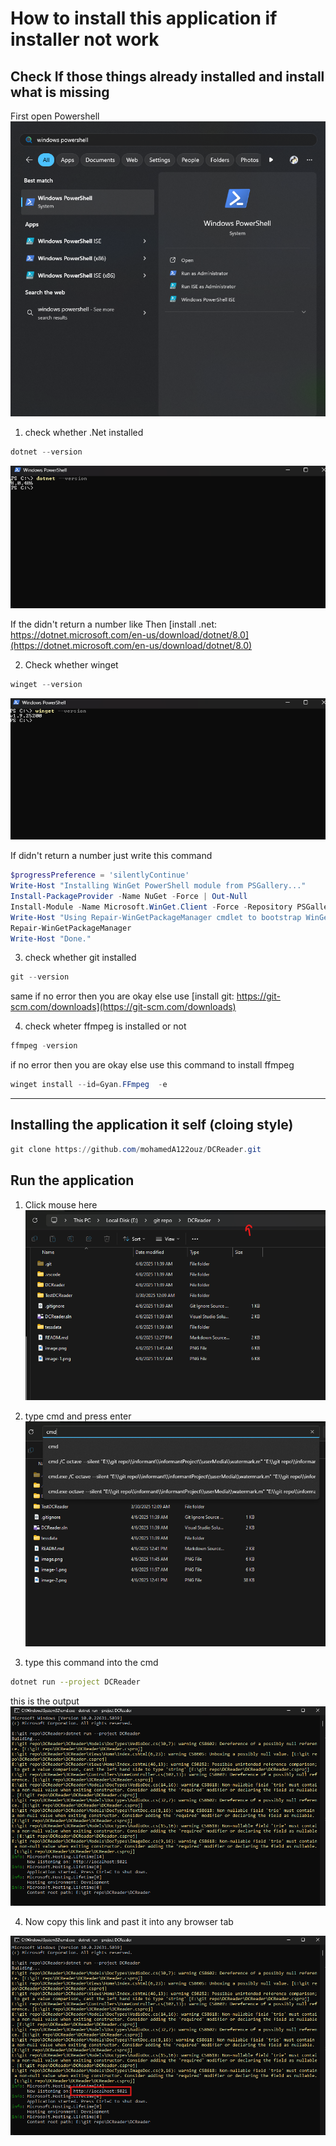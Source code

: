 # How to install this application if installer not work

## Check If those things already installed and install what is missing

First open Powershell
![alt text](image-6.png)

1. check whether .Net installed

```powershell
dotnet --version
```
![alt text](image.png)

If the didn't return a number like Then [install .net: https://dotnet.microsoft.com/en-us/download/dotnet/8.0](https://dotnet.microsoft.com/en-us/download/dotnet/8.0)

2. Check whether winget

```powershell
winget --version
```
![alt text](image-1.png)

If didn't return a number just write this command

```powershell
$progressPreference = 'silentlyContinue'
Write-Host "Installing WinGet PowerShell module from PSGallery..."
Install-PackageProvider -Name NuGet -Force | Out-Null
Install-Module -Name Microsoft.WinGet.Client -Force -Repository PSGallery | Out-Null
Write-Host "Using Repair-WinGetPackageManager cmdlet to bootstrap WinGet..."
Repair-WinGetPackageManager
Write-Host "Done."
```

3. check whether git installed

```powershell
git --version
```

same if no error then you are okay else use [install git: https://git-scm.com/downloads](https://git-scm.com/downloads)

4. check wheter ffmpeg is installed or not

```powershell
ffmpeg -version
```

if no error then you are okay else use this command to install ffmpeg

```powershell
winget install --id=Gyan.FFmpeg  -e
```
___

## Installing the application it self (cloing style)

```powershell
git clone https://github.com/mohamedA122ouz/DCReader.git
```
## Run the application 

1. Click mouse here
![alt text](image-2.png)

2. type cmd and press enter
![alt text](image-3.png)

3. type this command into the cmd

```bash
dotnet run --project DCReader
```
this is the output 
![alt text](image-4.png)

4. Now copy this link and past it into any browser tab

![alt text](image-5.png)
